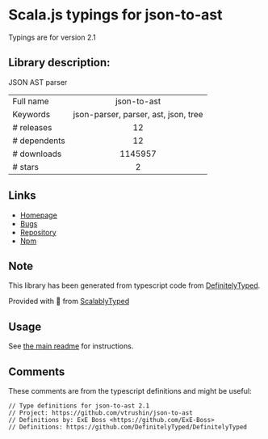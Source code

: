 
# Scala.js typings for json-to-ast

Typings are for version 2.1

## Library description:
JSON AST parser

|                    |                 |
| ------------------ | :-------------: |
| Full name          | json-to-ast |
| Keywords           | json-parser, parser, ast, json, tree |
| # releases         | 12 |
| # dependents       | 12 |
| # downloads        | 1145957 |
| # stars            | 2 |

## Links
- [Homepage](https://github.com/vtrushin/json-to-ast)
- [Bugs](https://github.com/vtrushin/json-to-ast/issues)
- [Repository](https://github.com/vtrushin/json-to-ast)
- [Npm](https://www.npmjs.com/package/json-to-ast)
    


## Note
This library has been generated from typescript code from [DefinitelyTyped](https://definitelytyped.org).

Provided with :purple_heart: from [ScalablyTyped](https://github.com/oyvindberg/ScalablyTyped)

## Usage
See [the main readme](../../readme.md) for instructions.

## Comments

These comments are from the typescript definitions and might be useful:
```
// Type definitions for json-to-ast 2.1
// Project: https://github.com/vtrushin/json-to-ast
// Definitions by: ExE Boss <https://github.com/ExE-Boss>
// Definitions: https://github.com/DefinitelyTyped/DefinitelyTyped

```

